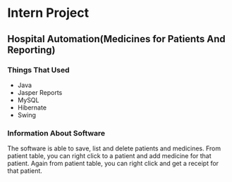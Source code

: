 # Intern Project 
## Hospital Automation(Medicines for Patients And Reporting)

### Things That Used

- Java
- Jasper Reports
- MySQL
- Hibernate
- Swing


### Information About Software
  The software is able to save, list and delete patients and medicines.
  From patient table, you can right click to a patient and add medicine for that patient.
  Again from patient table, you can right click and get a receipt for that patient.
